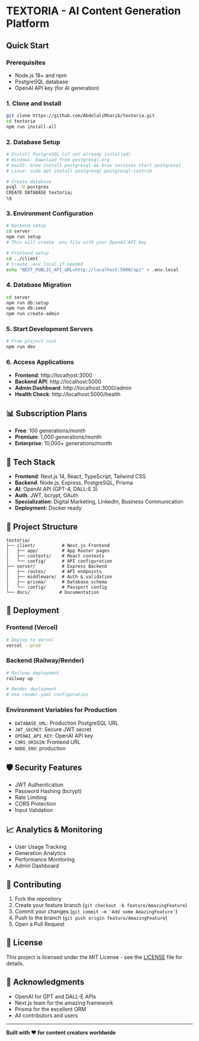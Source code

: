 # TEXTORIA - AI Content Generation Platform

<!-- Trigger Netlify rebuild -->

## Quick Start

### **Prerequisites**
- Node.js 18+ and npm
- PostgreSQL database
- OpenAI API key (for AI generation)

### **1. Clone and Install**
```bash
git clone https://github.com/AbdelaliRharib/textoria.git
cd textoria
npm run install-all
```

### **2. Database Setup**
```bash
# Install PostgreSQL (if not already installed)
# Windows: Download from postgresql.org
# macOS: brew install postgresql && brew services start postgresql
# Linux: sudo apt install postgresql postgresql-contrib

# Create database
psql -U postgres
CREATE DATABASE textoria;
\q
```

### **3. Environment Configuration**
```bash
# Backend setup
cd server
npm run setup
# This will create .env file with your OpenAI API key

# Frontend setup
cd ../client
# Create .env.local if needed
echo "NEXT_PUBLIC_API_URL=http://localhost:5000/api" > .env.local
```

### **4. Database Migration**
```bash
cd server
npm run db:setup
npm run db:seed
npm run create-admin
```

### **5. Start Development Servers**
```bash
# From project root
npm run dev
```

### **6. Access Applications**
- **Frontend**: http://localhost:3000
- **Backend API**: http://localhost:5000
- **Admin Dashboard**: http://localhost:3000/admin
- **Health Check**: http://localhost:5000/health

## 📊 Subscription Plans

- **Free**: 100 generations/month
- **Premium**: 1,000 generations/month
- **Enterprise**: 10,000+ generations/month

## 🔧 Tech Stack

- **Frontend**: Next.js 14, React, TypeScript, Tailwind CSS
- **Backend**: Node.js, Express, PostgreSQL, Prisma
- **AI**: OpenAI API (GPT-4, DALL-E 3)
- **Auth**: JWT, bcrypt, OAuth
- **Specialization**: Digital Marketing, LinkedIn, Business Communication
- **Deployment**: Docker ready

## 📁 Project Structure

```
textoria/
├── client/          # Next.js Frontend
│   ├── app/         # App Router pages
│   ├── contexts/    # React contexts
│   └── config/      # API configuration
├── server/          # Express Backend
│   ├── routes/      # API endpoints
│   ├── middleware/  # Auth & validation
│   ├── prisma/      # Database schema
│   └── config/      # Passport config
└── docs/           # Documentation
```

## 🚀 Deployment

### **Frontend (Vercel)**
```bash
# Deploy to Vercel
vercel --prod
```

### **Backend (Railway/Render)**
```bash
# Railway deployment
railway up

# Render deployment
# Use render.yaml configuration
```

### **Environment Variables for Production**
- `DATABASE_URL`: Production PostgreSQL URL
- `JWT_SECRET`: Secure JWT secret
- `OPENAI_API_KEY`: OpenAI API key
- `CORS_ORIGIN`: Frontend URL
- `NODE_ENV`: production

## 🛡️ Security Features

- JWT Authentication
- Password Hashing (bcrypt)
- Rate Limiting
- CORS Protection
- Input Validation

## 📈 Analytics & Monitoring

- User Usage Tracking
- Generation Analytics
- Performance Monitoring
- Admin Dashboard

## 🤝 Contributing

1. Fork the repository
2. Create your feature branch (`git checkout -b feature/AmazingFeature`)
3. Commit your changes (`git commit -m 'Add some AmazingFeature'`)
4. Push to the branch (`git push origin feature/AmazingFeature`)
5. Open a Pull Request

## 📝 License

This project is licensed under the MIT License - see the [LICENSE](LICENSE) file for details.

## 🙏 Acknowledgments

- OpenAI for GPT and DALL-E APIs
- Next.js team for the amazing framework
- Prisma for the excellent ORM
- All contributors and users

---

**Built with ❤️ for content creators worldwide**
